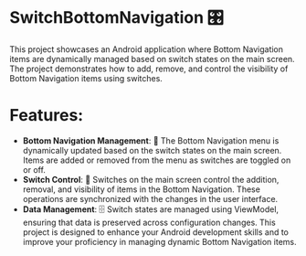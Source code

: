 #  SwitchBottomNavigation 🎛️
This project showcases an Android application where Bottom Navigation items are dynamically managed based on switch states on the main screen. The project demonstrates how to add, remove, and control the visibility of Bottom Navigation items using switches.

 # Features:
- **Bottom Navigation Management**: 📲 The Bottom Navigation menu is dynamically updated based on the switch states on the main screen. Items are added or removed from the menu as switches are toggled on or off.
- **Switch Control**: 🔄 Switches on the main screen control the addition, removal, and visibility of items in the Bottom Navigation. These operations are synchronized with the changes in the user interface.
- **Data Management**: 🗄️ Switch states are managed using ViewModel, ensuring that data is preserved across configuration changes.
This project is designed to enhance your Android development skills and to improve your proficiency in managing dynamic Bottom Navigation items.
